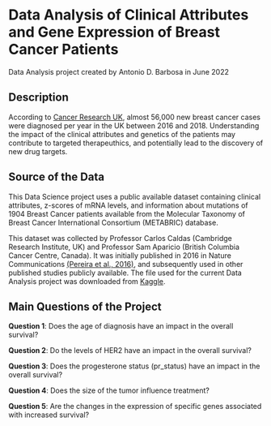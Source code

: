 # Data Analysis of Clinical Attributes and Gene Expression of Breast Cancer Patients

Data Analysis project created by Antonio D. Barbosa in June 2022


## Description

According to [Cancer Research UK](https://www.cancerresearchuk.org/health-professional/cancer-statistics/statistics-by-cancer-type/breast-cancer), almost 56,000 new breast cancer cases were diagnosed per year in the UK between 2016 and 2018. Understanding the impact of the clinical attributes and genetics of the patients may contribute to targeted therapeuthics, and potentially lead to the discovery of new drug targets.


## Source of the Data

This Data Science project uses a public available dataset containing clinical attributes, z-scores of mRNA levels, and information about mutations of 1904 Breast Cancer patients available from the Molecular Taxonomy of Breast Cancer International Consortium (METABRIC) database.

This dataset was collected by Professor Carlos Caldas (Cambridge Research Institute, UK) and Professor Sam Aparicio (British Columbia Cancer Centre, Canada). It was initially published in 2016 in Nature Communications [(Pereira et al., 2016)](https://www.nature.com/articles/ncomms11479), and subsequently used in other published studies publicly available. The file used for the current Data Analysis project was downloaded from [Kaggle](https://www.kaggle.com/datasets/raghadalharbi/breast-cancer-gene-expression-profiles-metabric).


## Main Questions of the Project

**Question 1**: Does the age of diagnosis have an impact in the overall survival?

**Question 2**: Do the levels of HER2 have an impact in the overall survival?

**Question 3**: Does the progesterone status (pr_status) have an impact in the overall survival?

**Question 4**: Does the size of the tumor influence treatment?

**Question 5**: Are the changes in the expression of specific genes associated with increased survival?

